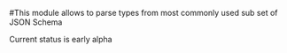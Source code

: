 #This module allows to parse types from most commonly used sub set of JSON Schema 

Current status is early alpha